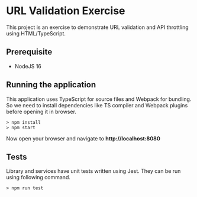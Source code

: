 # URL Validation Exercise

This project is an exercise to demonstrate URL validation and API throttling using HTML/TypeScript.

## Prerequisite

* NodeJS 16


## Running the application

This application uses TypeScript for source files and Webpack for bundling. So we need to 
install dependencies like TS compiler and Webpack plugins before opening it in browser.

    > npm install
    > npm start

Now open your browser and navigate to **http://localhost:8080**

## Tests

Library and services have unit tests written using Jest. They can be run using following command.

    > npm run test

